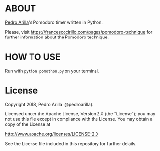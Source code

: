 # ABOUT

[Pedro Arilla](http://pedroarilla.com)'s Pomodoro timer written in Python.

Please, visit https://francescocirillo.com/pages/pomodoro-technique for further information about the Pomodoro technique.

# HOW TO USE

Run with `python pomothon.py` on your terminal.

# License

Copyright 2018, Pedro Arilla (@pedroarilla).

Licensed under the Apache License, Version 2.0 (the "License");
you may not use this file except in compliance with the License.
You may obtain a copy of the License at

http://www.apache.org/licenses/LICENSE-2.0

See the License file included in this repository for further details.

